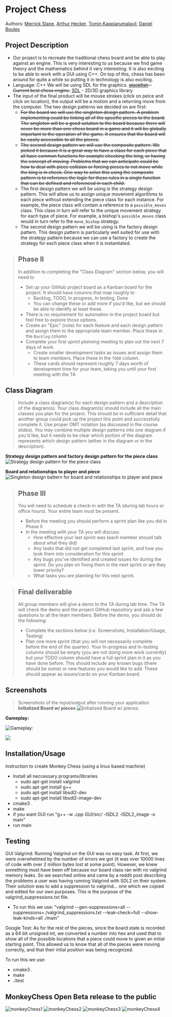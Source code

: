  


# Project Chess
 
 Authors: 
[Merrick Slane](https://github.com/meslane), 
[Arthur Hecker](https://github.com/aheck004), 
[Tomin Kappiarumalayil](https://github.com/tominkapp), 
[Daniel Boules](https://github.com/dcboules)
 
## Project Description
- Our project is to recreate the traditional chess board and be able to play against an engine. This is very interesting to us because we find game theory and the mathematics behind it very interesting. It is also exciting to be able to work with a GUI using C++. On top of this, chess has been around for quite a while so putting it in technology is also exciting.
- Language: C++  We will be using SDL for the graphics.
     ~~[stockfish](https://stockfishchess.org/) - Current best chess engine.~~
     [SDL](https://www.libsdl.org/) - 2D/3D graphics library
- The input of the final product will be mouse strokes (click on peice and click on location), the output will be a motion and a returning move from the computer.
The two design patterns we decided on are first:
     * ~~For the board we will use the singleton design pattern. A problem implementing could be linking all of the specific pieces to the board. The singleton will be a good solution to the board because there will never be more than one chess board in a game and it will be globally important to the operation of the game. It ensures that the board will be easily accessible to all the pieces.~~
     * ~~The second design pattern we will use the composite pattern. We picked it because it is a great way to have a class for each piece that all have common functions for example checking the king, or having the concept of moving. Problems that we can anticipate could be how to deal with piece collision or forcing pieces to not move while the king is in check. One way to solve this using the composite pattern is to reference the logic for these rules in a single function that can be defined and referenced in each child.~~  
     * The first design pattern we will be using is the strategy design pattern. This will allow us to assign unique movement algorithms to each piece without extending the piece class for each instance. For example, the piece class will contain a reference to a `possible_moves` class. This class in turn will refer to the unique movement strategy for each type of piece. For example, a bishop's `possible_moves` class would in turn refer to the `move_bishop` strategy.
     * The second design pattern we will be using is the factory design pattern. This design pattern is particularly well suited for use with the strategy pattern because we can use a factory to create the strategy for each piece class when it is instantiated. 

     
 > ## Phase II
 > In addition to completing the "Class Diagram" section below, you will need to 
 > * Set up your GitHub project board as a Kanban board for the project. It should have columns that map roughly to 
 >   * Backlog, TODO, In progress, In testing, Done
 >   * You can change these or add more if you'd like, but we should be able to identify at least these.
 > * There is no requirement for automation in the project board but feel free to explore those options.
 > * Create an "Epic" (note) for each feature and each design pattern and assign them to the appropriate team member. Place these in the `Backlog` column
 > * Complete your first *sprint planning* meeting to plan out the next 7 days of work.
 >   * Create smaller development tasks as issues and assign them to team members. Place these in the `TODO` column.
 >   * These cards should represent roughly 7 days worth of development time for your team, taking you until your first meeting with the TA
## Class Diagram
 > Include a class diagram(s) for each design pattern and a description of the diagram(s). Your class diagram(s) should include all the main classes you plan for the project. This should be in sufficient detail that another group could pick up the project this point and successfully complete it. Use proper OMT notation (as discussed in the course slides). You may combine multiple design patterns into one diagram if you'd like, but it needs to be clear which portion of the diagram represents which design pattern (either in the diagram or in the description). 
 
 **Strategy design pattern and factory design pattern for the piece class**
  ![Strategy design pattern for the piece class](./images/strategyOMT.png)
  
  **Board and relationships to player and piece**
  ![Singleton design battern for board and relationships to player and piece](./images/OMT2.png)
  
 > ## Phase III
 > You will need to schedule a check-in with the TA (during lab hours or office hours). Your entire team must be present. 
 > * Before the meeting you should perform a sprint plan like you did in Phase II
 > * In the meeting with your TA you will discuss: 
 >   - How effective your last sprint was (each member should talk about what they did)
 >   - Any tasks that did not get completed last sprint, and how you took them into consideration for this sprint
 >   - Any bugs you've identified and created issues for during the sprint. Do you plan on fixing them in the next sprint or are they lower priority?
 >   - What tasks you are planning for this next sprint.

 > ## Final deliverable
 > All group members will give a demo to the TA during lab time. The TA will check the demo and the project GitHub repository and ask a few questions to all the team members. 
 > Before the demo, you should do the following:
 > * Complete the sections below (i.e. Screenshots, Installation/Usage, Testing)
 > * Plan one more sprint (that you will not necessarily complete before the end of the quarter). Your In-progress and In-testing columns should be empty (you are not doing more work currently) but your TODO column should have a full sprint plan in it as you have done before. This should include any known bugs (there should be some) or new features you would like to add. These should appear as issues/cards on your Kanban board. 
 
 ## Screenshots
 > Screenshots of the input/output after running your application
 **Initialized Board w/ pieces**
  ![Initialized Board w/ pieces:](./images/screenshot1.png)
  
  **Gameplay:**
  
  ![Gameplay:](./images/screenshot2.png)
  
  ![](./images/screenshot3.png)
  
 ## Installation/Usage

Instruction to create Monkey Chess (using a linux based machine)
* Install all neccessary programs/libraries
  * sudo apt-get install valgrind
  * sudo apt-get install g++
  * sudo apt-get install libsdl2-dev
  * sudo apt-get install libsdl2-image-dev
* cmake3 .
* make
* if you want GUI run "g++ -w *.cpp GUI/src/* -lSDL2 -lSDL2_image -o main" 
* run main

 ## Testing
 
GUI Valgrind:
  Running Valgrind on the GUI was no easy task. At first, we were overwhelmed by the number of errors we got (it was over 10000 lines of code with over 2 million bytes lost at some point). However, we knew something must have been off because our board class ran with no valgrind memory leaks. So we searched online and came by a reddit post describing the problems a user was having running Valgrind with SDL2 on their system. Their solution was to add a suppression to valgrind... one which we copied and edited for our own purposes. This is the purpose of the valgrind_suppressions.txt file.

* To run this we use: "valgrind --gen-suppressions=all --suppressions=./valgrind_suppressions.txt --leak-check=full --show-leak-kinds=all ./main"

Google Test:
  As for the rest of the pieces, since the board state is recorded as a 64 bit unsigned int, we converted a number into hex and used that to show all of the possible locations that a piece could move to given an initial starting point. This allowed us to know that all of the pieces were moving correctly, and that their intial position was being recognized.

To run this we use: 
  * cmake3 .
  * make
  * ./test

 ## MonkeyChess Open Beta release to the public
 ![monkeyChess1](./images/monkeyChess1.png)
 ![monkeyChess2](./images/monkeyChess2.png)
 ![monkeyChess3](./images/monkeyChess3.jpg)
 ![monkeyChess4](./images/monkeyChess4.png)
 
